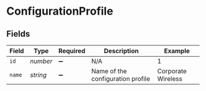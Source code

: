 # ConfigurationProfile


## Fields

| Field                             | Type                              | Required                          | Description                       | Example                           |
| --------------------------------- | --------------------------------- | --------------------------------- | --------------------------------- | --------------------------------- |
| `id`                              | *number*                          | :heavy_minus_sign:                | N/A                               | 1                                 |
| `name`                            | *string*                          | :heavy_minus_sign:                | Name of the configuration profile | Corporate Wireless                |
